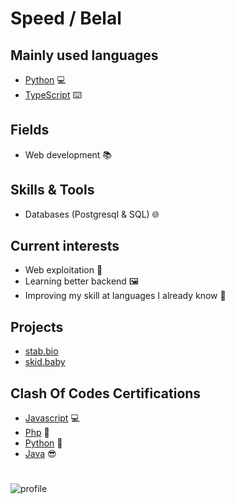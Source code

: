 # Speed / Belal

## Mainly used languages

- [Python](https://python.org) 💻
- [TypeScript](https://www.typescriptlang.org/) ⌨️

## Fields

- Web development 📚

## Skills & Tools

- Databases (Postgresql & SQL) 🌐

## Current interests

- Web exploitation 💉
- Learning better backend 🖼️
- Improving my skill at languages I already know 🎯

## Projects

- [stab.bio](https://stab.bio/)
- [skid.baby](https://kill.wtf/)

## Clash Of Codes Certifications

- [Javascript](https://www.codingame.com/certification/nYm-G1T3j8G0rH7N1Ohguw) 💻
- [Php](https://www.codingame.com/certification/Oi72p931_G-0TJPJwsNQ-Q) 🐷
- [Python](https://www.codingame.com/certification/jcvmiyR5LKUHdAyrhQmCdw) 🐍
- [Java](https://www.codingame.com/certification/wklvBQ3HqfIYXPaw2vdUlg) 😎

#

![profile](https://skid.baby/assets/profile.jpg)
